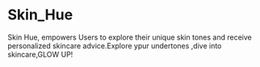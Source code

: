 # Skin_Hue
Skin Hue, empowers Users to explore their unique skin tones and receive personalized skincare advice.Explore ypur undertones ,dive into skincare,GLOW UP!
